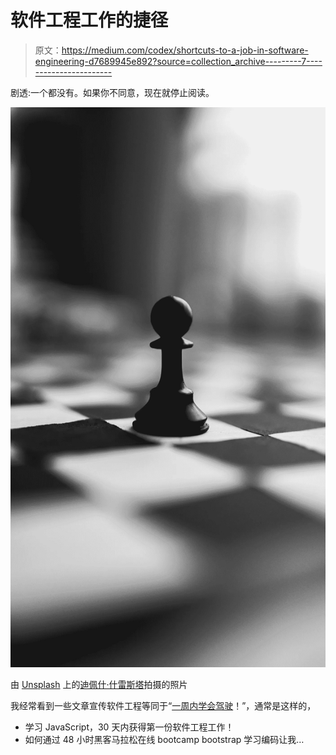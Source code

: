 # 软件工程工作的捷径

> 原文：<https://medium.com/codex/shortcuts-to-a-job-in-software-engineering-d7689945e892?source=collection_archive---------7----------------------->

剧透:一个都没有。如果你不同意，现在就停止阅读。

![](img/520a5de143a8714128d69b8199992bc9.png)

由 [Unsplash](https://unsplash.com/s/photos/chess?utm_source=unsplash&utm_medium=referral&utm_content=creditCopyText) 上的[迪佩什·什雷斯塔](https://unsplash.com/@dpeshstha_?utm_source=unsplash&utm_medium=referral&utm_content=creditCopyText)拍摄的照片

我经常看到一些文章宣传软件工程等同于“[一周内学会驾驶](https://www.learninoneweek.co.uk)！”，通常是这样的，

*   学习 JavaScript，30 天内获得第一份软件工程工作！
*   如何通过 48 小时黑客马拉松在线 bootcamp bootstrap 学习编码让我…